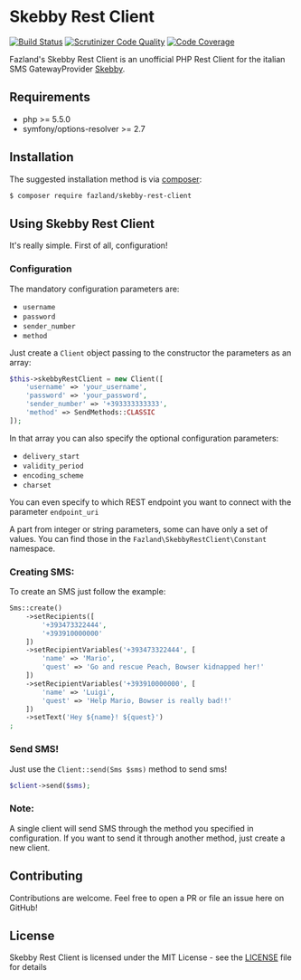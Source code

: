 Skebby Rest Client
==================
[![Build Status](https://travis-ci.org/fazland/skebby-rest-client.svg?branch=master)](https://travis-ci.org/fazland/skebby-rest-client) [![Scrutinizer Code Quality](https://scrutinizer-ci.com/g/fazland/skebby-rest-client/badges/quality-score.png?b=master)](https://scrutinizer-ci.com/g/fazland/skebby-rest-client/?branch=master) [![Code Coverage](https://scrutinizer-ci.com/g/fazland/skebby-rest-client/badges/coverage.png?b=master)](https://scrutinizer-ci.com/g/fazland/skebby-rest-client/?branch=master)

Fazland's Skebby Rest Client is an unofficial PHP Rest Client for the italian SMS GatewayProvider [Skebby](http://www.skebby.it). 

Requirements
------------
- php >= 5.5.0
- symfony/options-resolver >= 2.7

Installation
------------
The suggested installation method is via [composer](https://getcomposer.org/):

```sh
$ composer require fazland/skebby-rest-client
```

Using Skebby Rest Client
------------------------
It's really simple. First of all, configuration!

### Configuration
The mandatory configuration parameters are:
- `username`
- `password`
- `sender_number`
- `method`

Just create a `Client` object passing to the constructor the parameters as an array:
```php
$this->skebbyRestClient = new Client([
    'username' => 'your_username',
    'password' => 'your_password',
    'sender_number' => '+393333333333',
    'method' => SendMethods::CLASSIC
]);
```

In that array you can also specify the optional configuration parameters:
- `delivery_start`
- `validity_period`
- `encoding_scheme`
- `charset`

You can even specify to which REST endpoint you want to connect with the parameter `endpoint_uri`

A part from integer or string parameters, some can have only a set of values. You can find those in the `Fazland\SkebbyRestClient\Constant` namespace.

### Creating SMS:
To create an SMS just follow the example:
```php
Sms::create()
    ->setRecipients([
        '+393473322444',
        '+393910000000'
    ])
    ->setRecipientVariables('+393473322444', [
        'name' => 'Mario',
        'quest' => 'Go and rescue Peach, Bowser kidnapped her!'
    ])
    ->setRecipientVariables('+393910000000', [
        'name' => 'Luigi',
        'quest' => 'Help Mario, Bowser is really bad!!'
    ])
    ->setText('Hey ${name}! ${quest}')
;
```


### Send SMS!
Just use the `Client::send(Sms $sms)` method to send sms!
```php
$client->send($sms);
```

### Note:
A single client will send SMS through the method you specified in configuration. If you want to send it through another method, just create a new client.

Contributing
------------
Contributions are welcome. Feel free to open a PR or file an issue here on GitHub!

License
-------
Skebby Rest Client is licensed under the MIT License - see the [LICENSE](https://github.com/fazland/Notifire/blob/master/LICENSE) file for details
